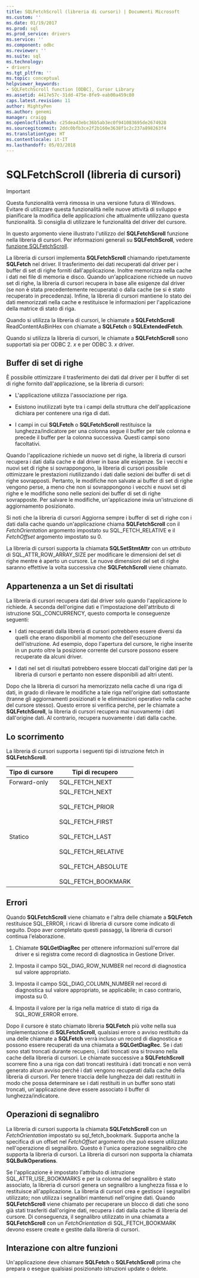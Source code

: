 ```yaml
---
title: SQLFetchScroll (libreria di cursori) | Documenti Microsoft
ms.custom: ''
ms.date: 01/19/2017
ms.prod: sql
ms.prod_service: drivers
ms.service: ''
ms.component: odbc
ms.reviewer: ''
ms.suite: sql
ms.technology:
- drivers
ms.tgt_pltfrm: ''
ms.topic: conceptual
helpviewer_keywords:
- SQLFetchScroll function [ODBC], Cursor Library
ms.assetid: 4417e57c-31dd-475e-8fe9-eab00a459c80
caps.latest.revision: 11
author: MightyPen
ms.author: genemi
manager: craigg
ms.openlocfilehash: c25dea43ebc36b5ab3ec0f941083695de2674928
ms.sourcegitcommit: 2ddc0bfb3ce2f2b160e3638f1c2c237a898263f4
ms.translationtype: HT
ms.contentlocale: it-IT
ms.lasthandoff: 05/03/2018
---
```

# <a name="sqlfetchscroll-cursor-library"></a>SQLFetchScroll (libreria di cursori)
> [!IMPORTANT]  
>  Questa funzionalità verrà rimossa in una versione futura di Windows. Evitare di utilizzare questa funzionalità nelle nuove attività di sviluppo e pianificare la modifica delle applicazioni che attualmente utilizzano questa funzionalità. Si consiglia di utilizzare le funzionalità del driver del cursore.  
  
 In questo argomento viene illustrato l'utilizzo del **SQLFetchScroll** funzione nella libreria di cursori. Per informazioni generali su **SQLFetchScroll**, vedere [funzione SQLFetchScroll](../../../odbc/reference/syntax/sqlfetchscroll-function.md).  
  
 La libreria di cursori implementa **SQLFetchScroll** chiamando ripetutamente **SQLFetch** nel driver. Il trasferimento dei dati recuperati dal driver per i buffer di set di righe forniti dall'applicazione. Inoltre memorizza nella cache i dati nei file di memoria e disco. Quando un'applicazione richiede un nuovo set di righe, la libreria di cursori recupera in base alle esigenze dal driver (se non è stata precedentemente recuperata) o dalla cache (se si è stato recuperato in precedenza). Infine, la libreria di cursori mantiene lo stato dei dati memorizzati nella cache e restituisce le informazioni per l'applicazione della matrice di stato di riga.  
  
 Quando si utilizza la libreria di cursori, le chiamate a **SQLFetchScroll** ReadContentAsBinHex con chiamate a **SQLFetch** o **SQLExtendedFetch**.  
  
 Quando si utilizza la libreria di cursori, le chiamate a **SQLFetchScroll** sono supportati sia per ODBC 2. *x* e per ODBC 3. *x* driver.  
  
## <a name="rowset-buffers"></a>Buffer di set di righe  
 È possibile ottimizzare il trasferimento dei dati dal driver per il buffer di set di righe fornito dall'applicazione, se la libreria di cursori:  
  
-   L'applicazione utilizza l'associazione per riga.  
  
-   Esistono inutilizzati byte tra i campi della struttura che dell'applicazione dichiara per contenere una riga di dati.  
  
-   I campi in cui **SQLFetch** o **SQLFetchScroll** restituisce la lunghezza/indicatore per una colonna segue il buffer per tale colonna e precede il buffer per la colonna successiva. Questi campi sono facoltativi.  
  
 Quando l'applicazione richiede un nuovo set di righe, la libreria di cursori recupera i dati dalla cache e dal driver in base alle esigenze. Se i vecchi e nuovi set di righe si sovrappongono, la libreria di cursori possibile ottimizzare le prestazioni riutilizzando i dati dalle sezioni dei buffer di set di righe sovrapposti. Pertanto, le modifiche non salvate ai buffer di set di righe vengono perse, a meno che non si sovrappongono i vecchi e nuovi set di righe e le modifiche sono nelle sezioni dei buffer di set di righe sovrapposte. Per salvare le modifiche, un'applicazione invia un'istruzione di aggiornamento posizionato.  
  
 Si noti che la libreria di cursori Aggiorna sempre i buffer di set di righe con i dati dalla cache quando un'applicazione chiama **SQLFetchScroll** con il *FetchOrientation* argomento impostato su SQL_FETCH_RELATIVE e il *FetchOffset* argomento impostato su 0.  
  
 La libreria di cursori supporta la chiamata **SQLSetStmtAttr** con un *attributo* di SQL_ATTR_ROW_ARRAY_SIZE per modificare le dimensioni del set di righe mentre è aperto un cursore. Le nuove dimensioni del set di righe saranno effettive la volta successiva che **SQLFetchScroll** viene chiamato.  
  
## <a name="result-set-membership"></a>Appartenenza a un Set di risultati  
 La libreria di cursori recupera dati dal driver solo quando l'applicazione lo richiede. A seconda dell'origine dati e l'impostazione dell'attributo di istruzione SQL_CONCURRENCY, questo comporta le conseguenze seguenti:  
  
-   I dati recuperati dalla libreria di cursori potrebbero essere diversi da quelli che erano disponibili al momento che dell'esecuzione dell'istruzione. Ad esempio, dopo l'apertura del cursore, le righe inserite in un punto oltre la posizione corrente del cursore possono essere recuperate da alcuni driver.  
  
-   I dati nel set di risultati potrebbero essere bloccati dall'origine dati per la libreria di cursori e pertanto non essere disponibili ad altri utenti.  
  
 Dopo che la libreria di cursori ha memorizzato nella cache di una riga di dati, in grado di rilevare le modifiche a tale riga nell'origine dati sottostante (tranne gli aggiornamenti posizionati e le eliminazioni operativo nella cache del cursore stesso). Questo errore si verifica perché, per le chiamate a **SQLFetchScroll**, la libreria di cursori recupera mai nuovamente i dati dall'origine dati. Al contrario, recupera nuovamente i dati dalla cache.  
  
## <a name="scrolling"></a>Lo scorrimento  
 La libreria di cursori supporta i seguenti tipi di istruzione fetch in **SQLFetchScroll**.  
  
|Tipo di cursore|Tipi di recupero|  
|-----------------|-----------------|  
|Forward-only|SQL_FETCH_NEXT|  
|Statico|SQL_FETCH_NEXT<br /><br /> SQL_FETCH_PRIOR<br /><br /> SQL_FETCH_FIRST<br /><br /> SQL_FETCH_LAST<br /><br /> SQL_FETCH_RELATIVE<br /><br /> SQL_FETCH_ABSOLUTE<br /><br /> SQL_FETCH_BOOKMARK|  
  
## <a name="errors"></a>Errori  
 Quando **SQLFetchScroll** viene chiamato e l'altra delle chiamate a **SQLFetch** restituisce SQL_ERROR, i ricavi di libreria di cursore come indicato di seguito. Dopo aver completato questi passaggi, la libreria di cursori continua l'elaborazione.  
  
1.  Chiamate **SQLGetDiagRec** per ottenere informazioni sull'errore dal driver e si registra come record di diagnostica in Gestione Driver.  
  
2.  Imposta il campo SQL_DIAG_ROW_NUMBER nel record di diagnostica sul valore appropriato.  
  
3.  Imposta il campo SQL_DIAG_COLUMN_NUMBER nel record di diagnostica sul valore appropriato, se applicabile; in caso contrario, imposta su 0.  
  
4.  Imposta il valore per la riga nella matrice di stato di riga da SQL_ROW_ERROR errore.  
  
 Dopo il cursore è stato chiamato libreria **SQLFetch** più volte nella sua implementazione di **SQLFetchScroll**, qualsiasi errore o avviso restituito da una delle chiamate a **SQLFetch** verrà incluso un record di diagnostica e possono essere recuperati da una chiamata a **SQLGetDiagRec**. Se i dati sono stati troncati durante recupero, i dati troncati ora si trovano nella cache della libreria di cursori. Le chiamate successive a **SQLFetchScroll** scorrere fino a una riga con dati troncati restituirà i dati troncati e non verrà generato alcun avviso perché i dati vengono recuperati dalla cache della libreria di cursori. Per tenere traccia delle lunghezza dei dati restituiti in modo che possa determinare se i dati restituiti in un buffer sono stati troncati, un'applicazione deve essere associato il buffer di lunghezza/indicatore.  
  
## <a name="bookmark-operations"></a>Operazioni di segnalibro  
 La libreria di cursori supporta la chiamata **SQLFetchScroll** con un *FetchOrientation* impostato su sql_fetch_bookmark. Supporta anche la specifica di un offset nel *FetchOffset* argomento che può essere utilizzato nell'operazione di segnalibro. Questo è l'unica operazione segnalibro che supporta la libreria di cursori. La libreria di cursori non supporta la chiamata **SQLBulkOperations**.  
  
 Se l'applicazione è impostato l'attributo di istruzione SQL_ATTR_USE_BOOKMARKS e per la colonna del segnalibro è stato associato, la libreria di cursori genera un segnalibro a lunghezza fissa e lo restituisce all'applicazione. La libreria di cursori crea e gestisce i segnalibri utilizzato; non utilizza i segnalibri mantenuti nell'origine dati. Quando **SQLFetchScroll** viene chiamato per recuperare un blocco di dati che sono già stati trasferiti dall'origine dati, recupera i dati dalla cache di libreria del cursore. Di conseguenza, il segnalibro utilizzato in una chiamata a **SQLFetchScroll** con un *FetchOrientation* di SQL_FETCH_BOOKMARK devono essere create e gestite dalla libreria di cursori.  
  
## <a name="interaction-with-other-functions"></a>Interazione con altre funzioni  
 Un'applicazione deve chiamare **SQLFetch** o **SQLFetchScroll** prima che prepara o esegue qualsiasi posizionato istruzioni update o delete.
